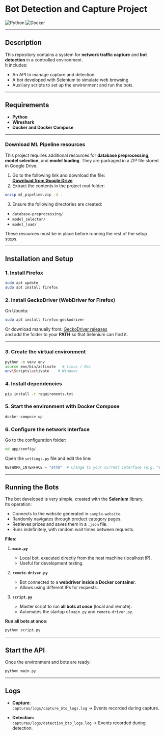# Bot Detection and Capture Project

![Python](https://img.shields.io/badge/Python-blue) ![Docker](https://img.shields.io/badge/Docker-Compose-blue)

---

## Description

This repository contains a system for **network traffic capture** and **bot detection** in a controlled environment.  
It includes:

- An API to manage capture and detection.
- A bot developed with Selenium to simulate web browsing.
- Auxiliary scripts to set up the environment and run the bots.

---

## Requirements

- **Python**
- **Wireshark**
- **Docker and Docker Compose**

---

### Download ML Pipeline resources

This project requires additional resources for **database preprocessing**, **model selection**, and **model loading**.
They are packaged in a ZIP file stored in Google Drive.

1. Go to the following link and download the file:  
**[Download from Google Drive](https://drive.google.com/drive/folders/1O9nXFq8NP8-1X1Gi_3HKEY6UmjpZUUAA)**  
2. Extract the contents in the project root folder:  
```bash
unzip ml_pipeline.zip -d .
```
3. Ensure the following directories are created:  
- `database-preprocessing/`  
- `model_selector/`  
- `model_load/`  

These resources must be in place before running the rest of the setup steps.

---
## Installation and Setup

### 1. Install Firefox
```bash
sudo apt update
sudo apt install firefox
```

### 2. Install GeckoDriver (WebDriver for Firefox)
On Ubuntu:
```bash
sudo apt install firefox-geckodriver
```
Or download manually from: [GeckoDriver releases](https://github.com/mozilla/geckodriver/releases)  
and add the folder to your **PATH** so that Selenium can find it.

---

### 3. Create the virtual environment
```bash
python -m venv env
source env/bin/activate   # Linux / Mac
env\Scripts\activate    # Windows
```

### 4. Install dependencies
```bash
pip install -r requirements.txt
```

### 5. Start the environment with Docker Compose
```bash
docker-compose up
```

### 6. Configure the network interface
Go to the configuration folder:
```bash
cd app/config/
```
Open the `settings.py` file and edit the line:
```python
NETWORK_INTERFACE = "eth0"  # Change to your current interface (e.g. "wlan0")
```

---

## Running the Bots

The bot developed is very simple, created with the **Selenium** library.  
Its operation:

- Connects to the website generated in `sample-website`.
- Randomly navigates through product category pages.
- Retrieves prices and saves them in a `.json` file.
- Runs indefinitely, with random wait times between requests.

**Files:**

1. **`main.py`**  
   - Local bot, executed directly from the host machine (localhost IP).  
   - Useful for development testing.

2. **`remote-driver.py`**  
   - Bot connected to a **webdriver inside a Docker container**.  
   - Allows using different IPs for requests.

3. **`script.py`**  
   - Master script to run **all bots at once** (local and remote).  
   - Automates the startup of `main.py` and `remote-driver.py`.

**Run all bots at once:**
```bash
python script.py
```

---

## Start the API
Once the environment and bots are ready:
```bash
python main.py
```

---

## Logs

- **Capture:**  
  `capturas/logs/capture_bto_logs.log` → Events recorded during capture.

- **Detection:**  
  `capturas/logs/detection_bto_logs.log` → Events recorded during detection.